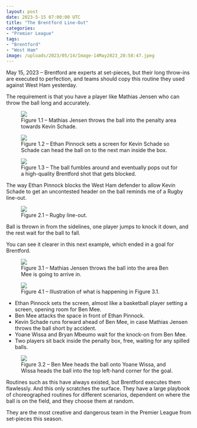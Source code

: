 ```yaml
---
layout: post
date: 2023-5-15 07:00:00 UTC
title: "The Brentford Line-Out"
categories: 
- "Premier League"
tags: 
- "Brentford"
- "West Ham"
image: /uploads/2023/05/14/Image-14May2023_20:58:47.jpeg
---
```


May 15, 2023 – Brentford are experts at set-pieces, but their long throw-ins are executed to perfection, and teams should copy this routine they used against West Ham yesterday.

<!---more--->

The requirement is that you have a player like Mathias Jensen who can throw the ball long and accurately.

<figure>
    <img src="https://i.imgur.com/0pweafS.jpg">
    <figcaption>Figure 1.1 – Mathias Jensen throws the ball into the penalty area towards Kevin Schade.</figcaption>
</figure>

<figure>
    <img src="https://i.imgur.com/nOvsHnh.jpg">
    <figcaption>Figure 1.2 – Ethan Pinnock sets a screen for Kevin Schade so Schade can head the ball on to the next man inside the box.</figcaption>
</figure>

<figure>
    <img src="https://i.imgur.com/4orNqWi.jpg">
    <figcaption>Figure 1.3 – The ball fumbles around and eventually pops out for a high-quality Brentford shot that gets blocked.</figcaption>
</figure>

The way Ethan Pinnock blocks the West Ham defender to allow Kevin Schade to get an uncontested header on the ball reminds me of a Rugby line-out.

<figure>
    <img src="https://i.imgur.com/qpvHGLt.jpg">
    <figcaption>Figure 2.1 – Rugby line-out.</figcaption>
</figure>

Ball is thrown in from the sidelines, one player jumps to knock it down, and the rest wait for the ball to fall. 

You can see it clearer in this next example, which ended in a goal for Brentford.

<figure>
    <img src="https://i.imgur.com/4wnttPh.jpg">
    <figcaption>Figure 3.1 – Mathias Jensen throws the ball into the area Ben Mee is going to arrive in.</figcaption>
</figure>

<figure>
    <img src="https://i.imgur.com/rUruRjy.jpg">
    <figcaption>Figure 4.1 – Illustration of what is happening in Figure 3.1.</figcaption>
</figure>

- Ethan Pinnock sets the screen, almost like a basketball player setting a screen, opening room for Ben Mee.
- Ben Mee attacks the space in front of Ethan Pinnock.
- Kevin Schade runs forward ahead of Ben Mee, in case Mathias Jensen throws the ball short by accident.
- Yoane Wissa and Bryan Mbeumo wait for the knock-on from Ben Mee.
- Two players sit back inside the penalty box, free, waiting for any spilled balls.

<figure>
    <img src="https://i.imgur.com/MKUB0rx.jpg">
    <figcaption>Figure 3.2 – Ben Mee heads the ball onto Yoane Wissa, and Wissa heads the ball into the top left-hand corner for the goal.</figcaption>
</figure>


Routines such as this have always existed, but Brentford executes them flawlessly. And this only scratches the surface. They have a large playbook of choreographed routines for different scenarios, dependent on where the ball is on the field, and they choose them at random.

They are the most creative and dangerous team in the Premier League from set-pieces this season.
